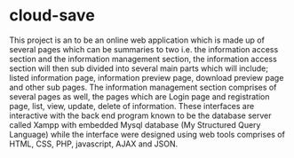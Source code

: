# cloud-save
This project is an to be an online web application which is made up of several pages which can be summaries to two i.e. the information access section and the information management section, the information access section will then sub divided into several main parts which will include; listed information page, information preview page, download preview page and other sub pages. The information management section comprises of several pages as well, the pages which are Login page and registration page, list, view, update, delete of information. These interfaces are interactive with the back end program known to be the database server called Xampp with embedded Mysql database (My Structured Query Language) while the interface were designed using web tools comprises of HTML, CSS, PHP, javascript, AJAX and JSON.
